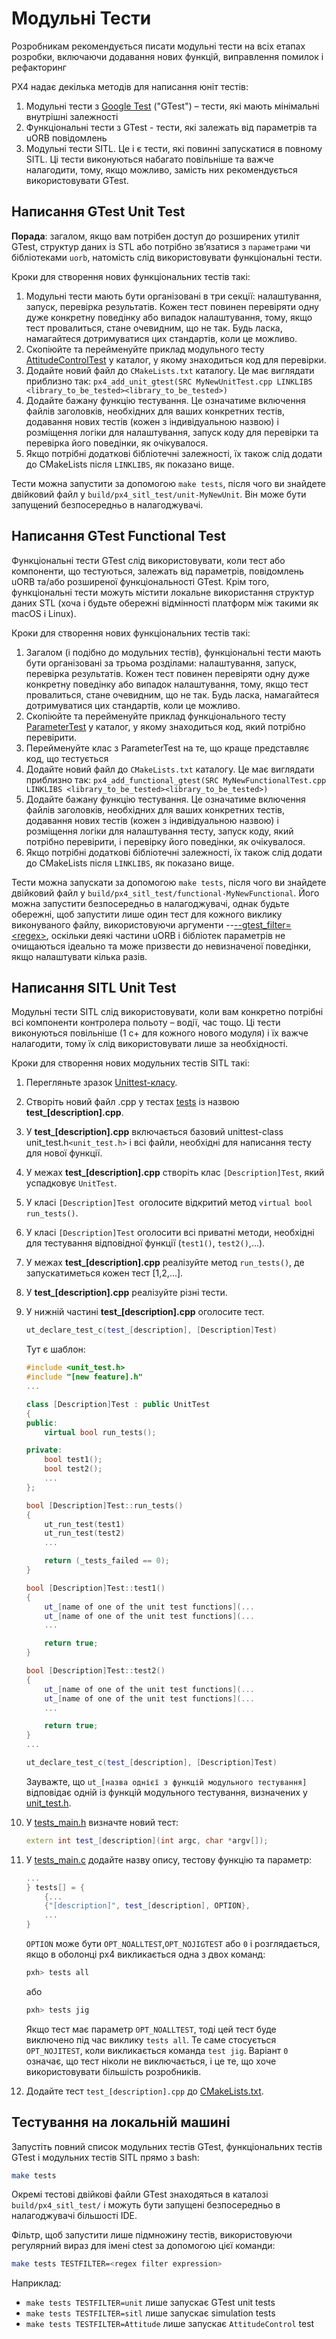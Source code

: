 # Модульні Тести

Розробникам рекомендується писати модульні тести на всіх етапах розробки, включаючи додавання нових функцій, виправлення помилок і рефакторинг

PX4 надає декілька методів для написання юніт тестів:

1. Модульні тести з [Google Test](https://github.com/google/googletest/blob/main/docs/primer.md) ("GTest") – тести, які мають мінімальні внутрішні залежності
1. Функціональні тести з GTest - тести, які залежать від параметрів та uORB повідомлень
1. Модульні тести SITL. Це і є тести, які повинні запускатися в повному SITL. Ці тести виконуються набагато повільніше та важче налагодити, тому, якщо можливо, замість них рекомендується використовувати GTest.

## Написання GTest Unit Test

**Порада**: загалом, якщо вам потрібен доступ до розширених утиліт GTest, структур даних із STL або потрібно зв’язатися з `параметрами` чи бібліотеками `uorb`, натомість слід використовувати функціональні тести.

Кроки для створення нових функціональних тестів такі:

1. Модульні тести мають бути організовані в три секції: налаштування, запуск, перевірка результатів. Кожен тест повинен перевіряти одну дуже конкретну поведінку або випадок налаштування, тому, якщо тест провалиться, стане очевидним, що не так. Будь ласка, намагайтеся дотримуватися цих стандартів, коли це можливо.
1. Скопіюйте та перейменуйте приклад модульного тесту [AttitudeControlTest](https://github.com/PX4/PX4-Autopilot/blob/release/1.15/src/modules/mc_att_control/AttitudeControl/AttitudeControlTest.cpp) у каталог, у якому знаходиться код для перевірки.
1. Додайте новий файл до `CMakeLists.txt` каталогу. Це має виглядати приблизно так: `px4_add_unit_gtest(SRC MyNewUnitTest.cpp LINKLIBS <library_to_be_tested><library_to_be_tested>)`
1. Додайте бажану функцію тестування. Це означатиме включення файлів заголовків, необхідних для ваших конкретних тестів, додавання нових тестів (кожен з індивідуальною назвою) і розміщення логіки для налаштування, запуск коду для перевірки та перевірка його поведінки, як очікувалося.
1. Якщо потрібні додаткові бібліотечні залежності, їх також слід додати до CMakeLists після `LINKLIBS`, як показано вище.

Тести можна запустити за допомогою `make tests`, після чого ви знайдете двійковий файл у `build/px4_sitl_test/unit-MyNewUnit`. Він може бути запущений безпосередньо в налагоджувачі.

## Написання GTest Functional Test

Функціональні тести GTest слід використовувати, коли тест або компоненти, що тестуються, залежать від параметрів, повідомлень uORB та/або розширеної функціональності GTest. Крім того, функціональні тести можуть містити локальне використання структур даних STL (хоча і будьте обережні відмінності платформ між такими як macOS і Linux).

Кроки для створення нових функціональних тестів такі:

1. Загалом (і подібно до модульних тестів), функціональні тести мають бути організовані за трьома розділами: налаштування, запуск, перевірка результатів. Кожен тест повинен перевіряти одну дуже конкретну поведінку або випадок налаштування, тому, якщо тест провалиться, стане очевидним, що не так. Будь ласка, намагайтеся дотримуватися цих стандартів, коли це можливо.
1. Скопіюйте та перейменуйте приклад функціонального тесту [ParameterTest](https://github.com/PX4/PX4-Autopilot/blob/release/1.15/src/lib/parameters/ParameterTest.cpp) у каталог, у якому знаходиться код, який потрібно перевірити.
1. Перейменуйте клас з ParameterTest на те, що краще представляє код, що тестується
1. Додайте новий файл до `CMakeLists.txt` каталогу. Це має виглядати приблизно так: `px4_add_functional_gtest(SRC MyNewFunctionalTest.cpp LINKLIBS <library_to_be_tested><library_to_be_tested>)`
1. Додайте бажану функцію тестування. Це означатиме включення файлів заголовків, необхідних для ваших конкретних тестів, додавання нових тестів (кожен з індивідуальною назвою) і розміщення логіки для налаштування тесту, запуск коду, який потрібно перевірити, і перевірку його поведінки, як очікувалося.
1. Якщо потрібні додаткові бібліотечні залежності, їх також слід додати до CMakeLists після `LINKLIBS`, як показано вище.

Тести можна запускати за допомогою `make tests`, після чого ви знайдете двійковий файл у `build/px4_sitl_test/functional-MyNewFunctional`. Його можна запустити безпосередньо в налагоджувачі, однак будьте обережні, щоб запустити лише один тест для кожного виклику виконуваного файлу, використовуючи аргументи --[--gtest_filter=\<regex\>](https://github.com/google/googletest/blob/main/docs/advanced.md#running-a-subset-of-the-tests), оскільки деякі частини uORB і бібліотек параметрів не очищаються ідеально та може призвести до невизначеної поведінки, якщо налаштувати кілька разів.

## Написання SITL Unit Test

Модульні тести SITL слід використовувати, коли вам конкретно потрібні всі компоненти контролера польоту – водії, час тощо. Ці тести виконуються повільніше (1 с+ для кожного нового модуля) і їх важче налагодити, тому їх слід використовувати лише за необхідності.

Кроки для створення нових модульних тестів SITL такі:

1. Перегляньте зразок [Unittest-класу](https://github.com/PX4/PX4-Autopilot/blob/release/1.15/src/include/unit_test.h).
1. Створіть новий файл .cpp у тестах [tests](https://github.com/PX4/PX4-Autopilot/tree/main/src/systemcmds/tests) із назвою **test\_[description].cpp**.
1. У **test\_[description].cpp** включається базовий unittest-class unit_test.h`<unit_test.h>` і всі файли, необхідні для написання тесту для нової функції.
1. У межах **test\_[description].cpp** створіть клас `[Description]Test`, який успадковує `UnitTest`.
1. У класі `[Description]Test `оголосите відкритий метод `virtual bool run_tests()`.
1. У класі `[Description]Test` оголосити всі приватні методи, необхідні для тестування відповідної функції (`test1()`, `test2()`,...).
1. У межах **test\_[description].cpp** реалізуйте метод `run_tests()`, де запускатиметься кожен тест [1,2,...].
1. У **test\_[description].cpp** реалізуйте різні тести.
1. У нижній частині **test\_[description].cpp** оголосите тест.

   ```cpp
   ut_declare_test_c(test_[description], [Description]Test)
   ```

   Тут є шаблон:

   ```cpp
   #include <unit_test.h>
   #include "[new feature].h"
   ...

   class [Description]Test : public UnitTest
   {
   public:
       virtual bool run_tests();

   private:
       bool test1();
       bool test2();
       ...
   };

   bool [Description]Test::run_tests()
   {
       ut_run_test(test1)
       ut_run_test(test2)
       ...

       return (_tests_failed == 0);
   }

   bool [Description]Test::test1()
   {
       ut_[name of one of the unit test functions](...
       ut_[name of one of the unit test functions](...
       ...

       return true;
   }

   bool [Description]Test::test2()
   {
       ut_[name of one of the unit test functions](...
       ut_[name of one of the unit test functions](...
       ...

       return true;
   }
   ...

   ut_declare_test_c(test_[description], [Description]Test)
   ```

   Зауважте, що `ut_[назва однієї з функцій модульного тестування]` відповідає одній із функцій модульного тестування, визначених у [unit_test.h](https://github.com/PX4/PX4-Autopilot/blob/release/1.15/src/include/unit_test.h).

1. У [tests_main.h](https://github.com/PX4/PX4-Autopilot/blob/release/1.15/src/systemcmds/tests/tests_main.h) визначте новий тест:

   ```cpp
   extern int test_[description](int argc, char *argv[]);
   ```

1. У [tests_main.c](https://github.com/PX4/PX4-Autopilot/blob/release/1.15/src/systemcmds/tests/tests_main.c) додайте назву опису, тестову функцію та параметр:

   ```cpp
   ...
   } tests[] = {
       {...
       {"[description]", test_[description], OPTION},
       ...
   }
   ```

   `OPTION` може бути `OPT_NOALLTEST`,`OPT_NOJIGTEST` або `0` і розглядається, якщо в оболонці px4 викликається одна з двох команд:

   ```sh
   pxh> tests all
   ```

   або

   ```sh
   pxh> tests jig
   ```

   Якщо тест має параметр `OPT_NOALLTEST`, тоді цей тест буде виключено під час виклику `tests all`. Те саме стосується `OPT_NOJITEST`, коли викликається команда `test jig`. Варіант `0` означає, що тест ніколи не виключається, і це те, що хоче використовувати більшість розробників.

1. Додайте тест `test_[description].cpp` до [CMakeLists.txt](https://github.com/PX4/PX4-Autopilot/blob/release/1.15/src/systemcmds/tests/CMakeLists.txt).

## Тестування на локальній машині

Запустіть повний список модульних тестів GTest, функціональних тестів GTest і модульних тестів SITL прямо з bash:

```sh
make tests
```

Окремі тестові двійкові файли GTest знаходяться в каталозі `build/px4_sitl_test/` і можуть бути запущені безпосередньо в налагоджувачі більшості IDE.

Фільтр, щоб запустити лише підмножину тестів, використовуючи регулярний вираз для імені ctest за допомогою цієї команди:

```sh
make tests TESTFILTER=<regex filter expression>
```

Наприклад:

- `make tests TESTFILTER=unit` лише запускає GTest unit tests
- `make tests TESTFILTER=sitl` лише запускає simulation tests
- `make tests TESTFILTER=Attitude` лише запускає `AttitudeControl` test
